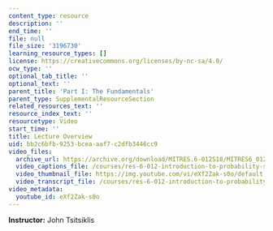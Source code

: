 ```yaml
---
content_type: resource
description: ''
end_time: ''
file: null
file_size: '3196730'
learning_resource_types: []
license: https://creativecommons.org/licenses/by-nc-sa/4.0/
ocw_type: ''
optional_tab_title: ''
optional_text: ''
parent_title: 'Part I: The Fundamentals'
parent_type: SupplementalResourceSection
related_resources_text: ''
resource_index_text: ''
resourcetype: Video
start_time: ''
title: Lecture Overview
uid: bb2c6bfb-9253-bcea-aaf7-c2dfb3446cc9
video_files:
  archive_url: https://archive.org/download/MITRES.6-012S18/MITRES6_012S18_L08-01_300k.mp4
  video_captions_file: /courses/res-6-012-introduction-to-probability-spring-2018/ad6951421cdb53e392770475a1327433_eXf2Zak-s0o.vtt
  video_thumbnail_file: https://img.youtube.com/vi/eXf2Zak-s0o/default.jpg
  video_transcript_file: /courses/res-6-012-introduction-to-probability-spring-2018/57061ba6f274c520648f510df1c628aa_eXf2Zak-s0o.pdf
video_metadata:
  youtube_id: eXf2Zak-s0o
---
```


**Instructor:** John Tsitsiklis

